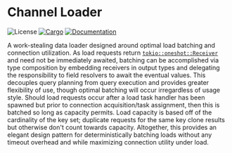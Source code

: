 # Channel Loader

![License](https://img.shields.io/badge/license-MIT-green.svg)
[![Cargo](https://img.shields.io/crates/v/channel-loader.svg)](https://crates.io/crates/channel-loader)
[![Documentation](https://docs.rs/channel-loader/badge.svg)](https://docs.rs/channel-loader)

A work-stealing data loader designed around optimal load batching and connection utilization. As load requests return [`tokio::oneshot::Receiver`](https://docs.rs/tokio/1.6.1/tokio/sync/oneshot/struct.Receiver.html) and need not be immediately awaited, batching can be accomplished via type composition by embedding receivers in output types and delegating the responsibility to field resolvers to await the eventual values. This decouples query planning from query execution and provides greater flexibility of use, though optimal batching will occur irregardless of usage style. Should load requests occur after a load task handler has been spawned but prior to connection acquisition/task assignment, then this is batched so long as capacity permits. Load capacity is based off of the cardinality of the key set; duplicate requests for the same key clone results but otherwise don't count towards capacity. Altogether, this provides an elegant design pattern for deterministically batching loads without any timeout overhead and while maximizing connection utility under load.
